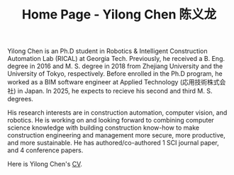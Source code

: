 ﻿---
layout: archive
permalink: /
title: "Home Page - Yilong Chen 陈义龙"
excerpt: "About me"
author_profile: true
---



Yilong Chen is an Ph.D student in Robotics & Intelligent Construction Automation Lab (RICAL) at Georgia Tech. Previously, he received a B. Eng. degree in 2016 and M. S. degree in 2018 from Zhejiang University and the University of Tokyo, respectively. Before enrolled in the Ph.D program, he worked as a BIM software engineer at Applied Technology (応用技術株式会社) in Japan. In 2025, he expects to recieve his second and third M. S. degrees. 

His research interests are in construction automation, computer vision, and robotics. He is working on and looking forward to combining computer science knowledge with building construction know-how to make construction engineering and management more secure, more productive, and more sustainable. He has authored/co-authored 1 SCI journal paper, and 4 conference papers.

Here is Yilong Chen's [CV](local_file).